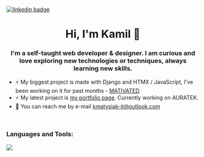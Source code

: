 [![linkedin badge](https://img.shields.io/badge/g4n3sha5?style=flat&logo=linkedin)](https://www.linkedin.com/in/kamilmatysiak)
<div align="center">
  <h1>Hi, I'm Kamil 👋</h1>
  <h3>
  I'm a self-taught web developer & designer. I am curious and love exploring new technologies or techniques, always learning new skills. 
  </h3>
</div>

- ⚡ My biggest project is made with Django and HTMX / JavaScript, I've been working on it for past months - [MATIVATED](https://github.com/g4n3sha5/MATIVATED_dev)
- ⚡ My latest project is [my portfolio page](https://www.kamilmatysiak.pl/). Currently working on AURATEK.
- 💬 You can reach me by e-mail kmatysiak-it@outlook.com </li> 

<br>

<h3 align="left">Languages and Tools:</h3>
<img src="https://icons8.com/icon/84710/bootstrap"/> </p>
